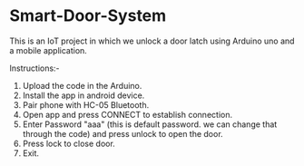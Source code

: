 # Smart-Door-System
This is an IoT project in which we unlock a door latch using Arduino uno and a mobile application.


Instructions:-
1) Upload the code in the Arduino.
2) Install the app in android device.
3) Pair phone with HC-05 Bluetooth.
4) Open app and press CONNECT to establish connection.
5) Enter Password "aaa" (this is default password. we can change that through the code) and press unlock to open the door.
6) Press lock to close door.
7) Exit.
